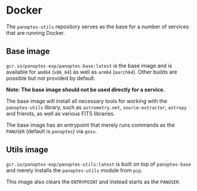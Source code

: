 # Docker

The `panoptes-utils` repository serves as the base for a number of services that are running Docker. 

## Base image

`gcr.io/panoptes-exp/panoptes-base:latest` is the base image and is available for `amd64` (`x86_64`) as well as `arm64` (`aarch64`). Other builds are possible but not provided by default.

**Note: The base image should not be used directly for a service.**

The base image will install all necessary tools for working with the `panoptes-utils` library, such as `astrometry.net`, `source-extractor`, `astropy` and friends, as well as various FITS libraries.  

The base image has an entrypoint that merely runs commands as the `PANUSER` (default is `panoptes`) via `gosu`.

## Utils image

`gcr.io/panoptes-exp/panoptes-utils:latest` is built on top of `panoptes-base` and merely installs the `panoptes-utils` module from `pip`.

This image also clears the `ENTRYPOINT` and instead starts as the `PANUSER`.
